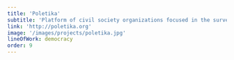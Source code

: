 ```yaml
---
title: 'Poletika'
subtitle: 'Platform of civil society organizations focused in the surveillance and pressure of the political class to promote a more fair and less unequal society.'
link: 'http://poletika.org'
image: '/images/projects/poletika.jpg'
lineOfWork: democracy
order: 9
---
```

